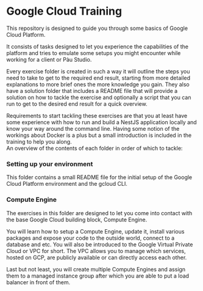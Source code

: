 # Google Cloud Training

This repository is designed to guide you through some basics of Google Cloud Platform.  

It consists of tasks designed to let you experience the capabilities of the platform and tries to emulate some setups you might encounter while working for a client or Pàu Studio.

Every exercise folder is created in such a way it will outline the steps you need to take to get to the required end result, starting from more detailed explanations to more brief ones the more knowledge you gain. They also have a solution folder that includes a README file that will provide a solution on how to tackle the exercise and optionally a script that you can run to get to the desired end result for a quick overview.  

Requirements to start tackling these exercises are that you at least have some experience with how to run and build a NestJS application locally and know your way around the command line. Having some notion of the workings about Docker is a plus but a small introduction is included in the training to help you along.    
An overview of the contents of each folder in order of which to tackle:

### Setting up your environment

This folder contains a small README file for the initial setup of the Google Cloud Platform environment and the gcloud CLI.

### Compute Engine

The exercises in this folder are designed to let you come into contact with the base Google Cloud building block, Compute Engine.  

You will learn how to setup a Compute Engine, update it, install various packages and expose your code to the outside world, connect to a database and etc.
You will also be introduced to the Google Virtual Private Cloud or VPC for short. The VPC allows you to manage which services, hosted on GCP, are publicly available or can directly access each other.  

Last but not least, you will create multiple Compute Engines and assign them to a managed instance group after which you are able to put a load balancer in front of them.
